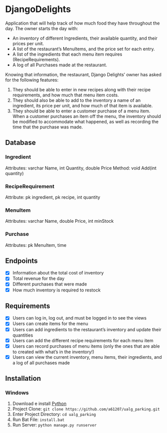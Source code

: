 # DjangoDelights
Application that will help track of how much food they have throughout the day. The owner starts the day with:

- An inventory of different Ingredients, their available quantity, and their prices per unit.
- A list of the restaurant’s MenuItems, and the price set for each entry.
- A list of the ingredients that each menu item requires (RecipeRequirements).
- A log of all Purchases made at the restaurant. 

Knowing that information, the restaurant, Django Delights’ owner has asked for the following features:

1. They should be able to enter in new recipes along with their recipe requirements, and how much that menu item costs.
2. They should also be able to add to the inventory a name of an ingredient, its price per unit, and how much of that 
item is available.
3. They should be able to enter a customer purchase of a menu item. When a customer purchases an item off the menu, 
the inventory should be modified to accommodate what happened, as well as recording the time that the purchase was made.

## Database

### Ingredient
Attributes: varchar Name, int Quantity, double Price
Method: void Add(int quantity)

### RecipeRequirement
Attribute: pk ingredient, pk recipe, int quantity

### MenuItem
Attributes: varchar Name, double Price, int minStock

### Purchase
Attributes: pk MenuItem, time

## Endpoints

- [x] Information about the total cost of inventory
- [x] Total revenue for the day
- [x] Different purchases that were made
- [x] How much inventory is required to restock

## Requirements

- [x] Users can log in, log out, and must be logged in to see the views
- [x] Users can create items for the menu
- [x] Users can add ingredients to the restaurant’s inventory and update their quantities
- [x] Users can add the different recipe requirements for each menu item
- [x] Users can record purchases of menu items (only the ones that are able to created with what’s in the inventory!)
- [x] Users can view the current inventory, menu items, their ingredients, and a log of all purchases made

## Installation

### Windows

1. Download e install [Python](https://www.python.org/downloads/)
2. Project Clone: ```git clone https://github.com/a61207/ualg_parking.git```
3. Enter Project Directory: ```cd ualg_parking```
4. Run Bat File: ```install.bat```
5. Run Server: ```python manage.py runserver```
